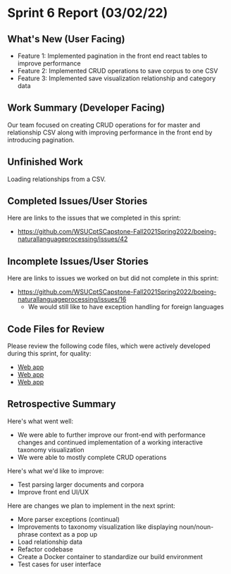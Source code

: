 # Sprint 6 Report (03/02/22)

## What's New (User Facing)
 * Feature 1: Implemented pagination in the front end react tables to improve performance
 * Feature 2: Implemented CRUD operations to save corpus to one CSV
 * Feature 3: Implemented save visualization relationship and category data 
 

## Work Summary (Developer Facing)
Our team focused on creating CRUD operations for for master and relationship CSV along with improving performance in the front end by introducing pagination.


## Unfinished Work
Loading relationships from a CSV.

## Completed Issues/User Stories
Here are links to the issues that we completed in this sprint:

 * https://github.com/WSUCptSCapstone-Fall2021Spring2022/boeing-naturallanguageprocessing/issues/42
 
 ## Incomplete Issues/User Stories 
 Here are links to issues we worked on but did not complete in this sprint:
 
 * https://github.com/WSUCptSCapstone-Fall2021Spring2022/boeing-naturallanguageprocessing/issues/16
   - We would still like to have exception handling for foreign languages

## Code Files for Review
Please review the following code files, which were actively developed during this sprint, for quality:
 * [Web app](https://github.com/WSUCptSCapstone-Fall2021Spring2022/boeing-naturallanguageprocessing/tree/main/boeing)
 * [Web app](https://github.com/WSUCptSCapstone-Fall2021Spring2022/boeing-naturallanguageprocessing/tree/main/Parser)
 * [Web app](https://github.com/WSUCptSCapstone-Fall2021Spring2022/boeing-naturallanguageprocessing/tree/main/Taxonomy)
 
## Retrospective Summary
Here's what went well:
  * We were able to further improve our front-end with performance changes and continued implementation of a working interactive taxonomy visualization
  * We were able to mostly complete CRUD operations
 
Here's what we'd like to improve:
   * Test parsing larger documents and corpora
   * Improve front end UI/UX
   
  
Here are changes we plan to implement in the next sprint:
   * More parser exceptions (continual)
   * Improvements to taxonomy visualization like displaying noun/noun-phrase context as a pop up
   * Load relationship data
   * Refactor codebase 
   * Create a Docker container to standardize our build environment
   * Test cases for user interface
